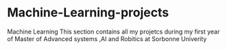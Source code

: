 # Machine-Learning-projects
Machine Learning
This section contains all my projetcs during my first year of Master of Advanced systems ,AI and Robitics at Sorbonne Univerity 
